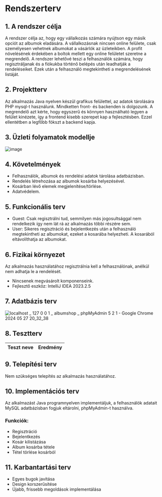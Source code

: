 # Rendszerterv

## 1. A rendszer célja
A rendszer célja az, hogy egy vállalkozás számára nyújtson egy másik opciót az albumok eladására. A vállalkozásnak nincsen online felülete, csak személyesen vehetnek albumokat a vásárlók az üzleteikben. A profit növelésének érdekében a boltok mellett egy online felületet szeretne a megrendelő. A rendszer lehetővé teszi a felhasználók számára, hogy regisztráljanak és a fiókukba történő belépés után leadhatják a rendeléseiket. Ezek után a felhasználó megtekintheti a megrendelésének listáját.

## 2. Projektterv
Az alkalmazás Java nyelven készül grafikus felülettel, az adatok tárolására PHP mysql-t használunk. Mindketten front- és backenden is dolgozunk.
A megrendelő azt kérte, hogy egyszerű és könnyen használható legyen a felület kinézete, így a frontend kisebb szerepet kap a fejlesztésben.
Ezzel ellentétben a legfőbb fókszt a backend kapja.

## 3. Üzleti folyamatok modellje
![image](https://github.com/Vanessza02/Progtech/assets/78543866/1b3acdeb-4de3-4daf-94fc-502548e51634)


## 4. Követelmények
 - Felhasználók, albumok és rendelési adatok tárolása adatbázisban.
 - Rendelés létrehozása az albumok kosárba helyezésével.
 - Kosárban lévő elemek megjelenítése/törlése.
 - Adatvédelem.

## 5. Funkcionális terv
 - Guest: Csak regisztrálni tud, semmilyen más jogosultsággal nem rendelkezik így nem lát rá az alkalmazás többi részére sem.
 - User: Sikeres regisztráció és bejelentkezés után a felhasználó megtekintheti az albumokat, ezeket a kosarába helyezheti. A kosarából eltávolíthatja az albumokat.

## 6. Fizikai környezet
Az alkalmazás használatához regisztrálnia kell a felhasználónak, anélkül nem adhatja le a rendelését.
 - Nincsenek megvásárolt komponenseink.
 - Fejlesztő eszköz: IntelliJ IDEA 2023.2.5

## 7. Adatbázis terv

![localhost _ 127 0 0 1 _ albumshop _ phpMyAdmin 5 2 1 - Google Chrome 2024  05  27  20_32_38](https://github.com/Vanessza02/Progtech/assets/114110363/588add08-dc4e-4265-b7a3-ae1c92302461)


## 8. Tesztterv 



| Teszt neve                          | Eredmény       |
|-------------------------------------|----------------|


## 9. Telepítési terv
Nem szükséges telepítés az alkalmazás használatához.

## 10. Implementációs terv
Az alkalmazást Java programnyelven implementáljuk, a felhasználók adatait MySQL adatbázisban fogjuk eltárolni, phpMyAdmin-t használva.

### Funkciók:
- Regisztráció
- Bejelentkezés
- Kosár kilistázása
- Album kosárba tétele
- Tétel törlése kosárból

## 11. Karbantartási terv
- Egyes bugok javítása
- Design korszerűsítése
- Újabb, frissebb megoldások implementálása
